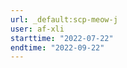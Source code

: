 ```yaml
---
url: _default:scp-meow-j
user: af-xli
starttime: "2022-07-22"
endtime: "2022-09-22"
---
```

<reserve />